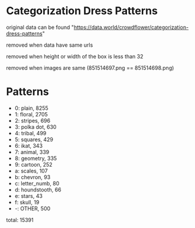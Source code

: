 # Categorization Dress Patterns

original data can be found "https://data.world/crowdflower/categorization-dress-patterns"

removed when data have same urls

removed when height or width of the box is less than 32

removed when images are same (851514697.png == 851514698.png)

# Patterns
- 0: plain, 8255
- 1: floral, 2705
- 2: stripes, 696
- 3: polka dot, 630
- 4: tribal, 499
- 5: squares, 429
- 6: ikat, 343
- 7: animal, 339
- 8: geometry, 335
- 9: cartoon, 252
- a: scales, 107
- b: chevron, 93
- c: letter_numb, 80
- d: houndstooth, 66
- e: stars, 43
- f: skull, 19
- -: OTHER, 500

total: 15391
